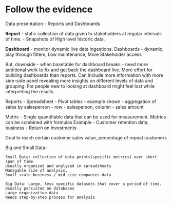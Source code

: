 # Follow the evidence

Data presentation - Reports and Dashboards

__Report__ - static collection of data given to stakeholders at regular intervals of time. - Snapshots of High level historic data.

__Dashboard__ - monitor dynamic live data ingestions.
Dashboards - dynamic, play through filters, Low maintenance, More Stakeholder access

But, downside - when basetable for dashboard breaks - need more additional work to fix and get back the dashboard live.
More effort for building dashboards than reports. Can include more information with more side-side panel revealing more insights on different levels of data and grouping. For people new to looking at dashboard might feel lost while interpreting the results.

Reports - Spreadsheet - Pivot tables - example shown - aggregation of sales by salesperson - row - salesperson, column - sales amount

Metric - Single quantifiable data that can be used for measurement. Metrics can be combined with formulas
Example - Customer retention data, business - Return on Investments

Goal to reach certain customer sales value, percentage of repeat customers

Big and Small Data-

    Small Data: collection of data points(specific metrics) over short span of time
    Usually organized and analyzed in spreadsheets
    Managable size of analysis.
    Small scale business / mid size companies data

    Big Data: Large, less specific datasets that cover a period of time. 
    Usually persisted on databases
    Large organization data
    Needs step-by-step process for analysis
